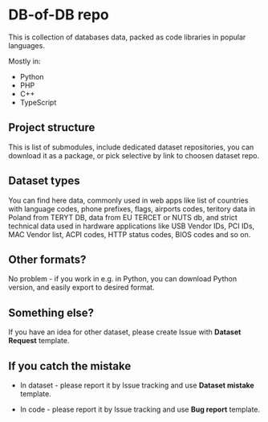 # DB-of-DB repo

This is collection of databases data, packed as code libraries in popular languages.

Mostly in:
- Python
- PHP
- C++
- TypeScript

## Project structure

This is list of submodules, include dedicated dataset repositories, you can download it as a package, or pick selective by link to choosen dataset repo.

## Dataset types

You can find here data, commonly used in web apps like list of countries with language codes, phone prefixes, flags, airports codes, teritory data in Poland from TERYT DB, data from EU TERCET or NUTS db, and strict technical data used in hardware applications like USB Vendor IDs, PCI IDs, MAC Vendor list, ACPI codes, HTTP status codes, BIOS codes and so on.

## Other formats?

No problem - if you work in e.g. in Python, you can download Python version, and easily export to desired format.

## Something else?

If you have an idea for other dataset, please create Issue with **Dataset Request** template.

## If you catch the mistake 

- In dataset - please report it by Issue tracking and use **Dataset mistake** template.

- In code - please report it by Issue tracking and use **Bug report** template.
